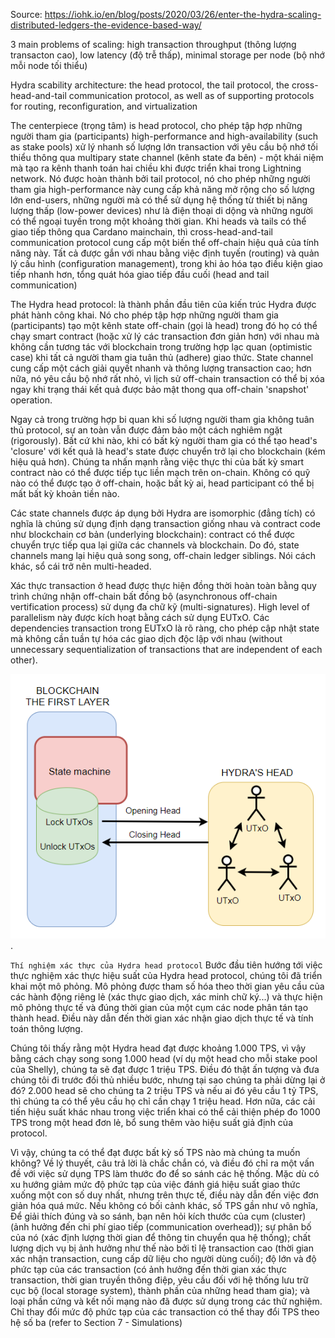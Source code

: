 Source: https://iohk.io/en/blog/posts/2020/03/26/enter-the-hydra-scaling-distributed-ledgers-the-evidence-based-way/

3 main problems of scaling: high transaction throughput (thông lượng transacton cao), low latency (độ trễ thấp), minimal storage per node (bộ nhớ mỗi node tối thiểu)

Hydra scability architecture: the head protocol, the tail protocol, the cross-head-and-tail communication protocol, as well as of supporting protocols for routing, reconfiguration, and virtualization

The centerpiece (trọng tâm) is head protocol, cho phép tập hợp những người tham gia (participants) high-performance and high-availability (such as stake pools) xử lý nhanh số lượng lớn transaction với yêu cầu bộ nhớ tối thiểu thông qua multipary state channel (kênh state đa bên) - một khái niệm mà tạo ra kênh thanh toán hai chiều khi được triển khai trong Lightning network. Nó được hoàn thành bởi tail protocol, nó cho phép những người tham gia high-performance này cung cấp khả năng mở rộng cho số lượng lớn end-users, những người mà có thể sử dụng hệ thống từ thiết bị năng lượng thấp (low-power devices) như là điện thoại di dộng và những người có thể ngoại tuyến trong một khoảng thời gian. Khi heads và tails có thể giao tiếp thông qua Cardano mainchain, thì cross-head-and-tail communication protocol cung cấp một biến thể off-chain hiệu quả của tính năng này. Tất cả được gắn với nhau bằng việc định tuyến (routing) và quản lý cấu hình (configuration management), trong khi ảo hóa tạo điều kiện giao tiếp nhanh hơn, tổng quát hóa giao tiếp đầu cuối (head and tail communication)

The Hydra head protocol: là thành phần đầu tiên của kiến trúc Hydra được phát hành công khai. Nó cho phép tập hợp những người tham gia (participants) tạo một kênh state off-chain (gọi là head) trong đó họ có thể chạy smart contract (hoặc xử lý các transaction đơn giản hơn) với nhau mà không cần tương tác với blockchain trong trường hợp lạc quan (optimistic case) khi tất cả người tham gia tuân thủ (adhere) giao thức. State channel cung cấp một cách giải quyết nhanh và thông lượng transaction cao; hơn nữa, nó yêu cầu bộ nhớ rất nhỏ, vì lịch sử off-chain transaction có thể bị xóa ngay khi trạng thái kết quả được bảo mật thong qua off-chain 'snapshot' operation.

Ngay cả trong trường hợp bi quan khi số lượng người tham gia không tuân thủ protocol, sự an toàn vẫn được đảm bảo một cách nghiêm ngặt (rigorously). Bất cứ khi nào, khi có bất kỳ người tham gia có thể tạo head's 'closure' với kết quả là head's state được chuyển trở lại cho blockchain (kém hiệu quả hơn). Chúng ta nhấn mạnh rằng việc thực thi của bất kỳ smart contract nào có thể được tiếp tục liền mạch trên on-chain. Không có quỹ nào có thể được tạo ở off-chain, hoặc bất kỳ ai, head participant có thể bị mất bất kỳ khoản tiền nào.

Các state channels được áp dụng bởi Hydra are isomorphic (đẳng tích) có nghĩa là chúng sử dụng định dạng transaction giống nhau và contract code như blockchain cơ bản (underlying blockchain): contract có thể được chuyển trực tiếp qua lại giữa các channels và blockchain. Do đó, state channels mang lại hiệu quả song song, off-chain ledger siblings. Nói cách khác, sổ cái trở nên multi-headed.

Xác thực transaction ở head được thực hiện đồng thời hoàn toàn bằng quy trình chứng nhận off-chain bất đồng bộ (asynchronous off-chain vertification process) sử dụng đa chữ kỹ (multi-signatures). High level of parallelism này được kích hoạt bằng cách sử dụng EUTxO. Các dependencies transaction trong EUTxO là rõ ràng, cho phép cập nhật state mà không cần tuần tự hóa các giao dịch độc lập với nhau (without unnecessary sequentialization of transactions that are independent of each other).

![alt text for screen readers](/hydra.png "Hydra Protocol").

`Thí nghiệm xác thực của Hydra head protocol`
Bước đầu tiên hướng tới việc thực nghiệm xác thực hiệu suất của Hydra head protocol, chúng tôi đã triển khai một mô phỏng. Mô phỏng được tham số hóa theo thời gian yêu cầu của các hành động riêng lẻ (xác thực giao dịch, xác minh chữ ký...) và thực hiện mô phỏng thực tế và đúng thời gian của một cụm các node phân tán tạo thành head. Điều này dẫn đến thời gian xác nhận giao dịch thực tế và tính toán thông lượng.

Chúng tôi thấy rằng một Hydra head đạt được khoảng 1.000 TPS, vì vậy bằng cách chạy song song 1.000 head (ví dụ một head cho mỗi stake pool của Shelly), chúng ta sẽ đạt được 1 triệu TPS. Điều đó thật ấn tượng và đưa chúng tôi đi trước đối thủ nhiều bước, nhưng tại sao chúng ta phải dừng lại ở đó? 2.000 head sẽ cho chúng ta 2 triệu TPS và nếu ai đó yêu cầu 1 tỷ TPS, thì chúng ta có thể yêu cầu họ chỉ cần chạy 1 triệu head. Hơn nữa, các cải tiến hiệu suất khác nhau trong việc triển khai có thể cải thiện phép đo 1000 TPS trong một head đơn lẻ, bổ sung thêm vào hiệu suất giả định của protocol.

Vì vậy, chúng ta có thể đạt được bất kỳ số TPS nào mà chúng ta muốn không? Về lý thuyết, câu trả lời là chắc chắn có, và điều đó chỉ ra một vấn đề với việc sử dụng TPS làm thước đo để so sánh các hệ thống. Mặc dù có xu hướng giảm mức độ phức tạp của việc đánh giá hiệu suất giao thức xuống một con số duy nhất, nhưng trên thực tế, điều này dẫn đến việc đơn giản hóa quá mức. Nếu không có bối cảnh khác, số TPS gần như vô nghĩa, Để giải thích đúng và so sánh, bạn nên hỏi kích thước của cụm (cluster) (ảnh hưởng đến chi phí giao tiếp (communication overhead)); sự phân bố của nó (xác định lượng thời gian để thông tin chuyển qua hệ thống); chất lượng dịch vụ bị ảnh hưởng như thế nào bởi tỉ lệ transaction cao (thời gian xác nhận transaction, cung cấp dữ liệu cho người dùng cuối); độ lớn và độ phức tạp của các transaction (có ảnh hưởng đến thời gian xác thực transaction, thời gian truyền thông điệp, yêu cầu đối với hệ thống lưu trữ cục bộ (local storage system), thành phần của những head tham gia); và loại phần cứng và kết nối mạng nào đã được sử dụng trong các thử nghiệm. Chỉ thay đổi mức độ phức tạp của các transaction có thể thay đổi TPS theo hệ số ba (refer to Section 7 - Simulations)
